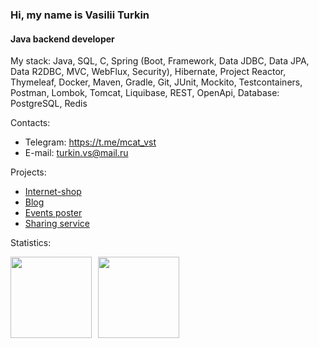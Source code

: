 ### Hi, my name is Vasilii Turkin

#### Java backend developer

My stack: Java, SQL, C, Spring (Boot, Framework, Data JDBC, Data JPA, Data R2DBC, MVC, WebFlux, Security), Hibernate, Project Reactor, Thymeleaf, Docker, Maven, Gradle, Git, JUnit, Mockito, Testcontainers, Postman, Lombok, Tomcat, Liquibase, REST, OpenApi, Database: PostgreSQL, Redis   

Contacts:
* Telegram: https://t.me/mcat_vst
* E-mail: turkin.vs@mail.ru

Projects: 
* [Internet-shop](https://github.com/mrchcat/secure_shop)
* [Blog](https://github.com/mrchcat/myblog)
* [Events poster](https://github.com/mrchcat/java-explore-with-me)
* [Sharing service](https://github.com/mrchcat/java-shareit)


Statistics:
<div>
<a href="https://github-readme-stats.vercel.app/api?username=mrchcat&hide=contribs&show_icons=true">
  <img  align="left" height="130" style="margin-right: 10px" src="https://github-readme-stats.vercel.app/api?username=mrchcat&hide=contribs&show_icons=true" />
</a>
<a href="https://github-readme-stats.vercel.app/api/top-langs/?username=mrchcat&layout=compact">
  <img align="left" height="130" src="https://github-readme-stats.vercel.app/api/top-langs/?username=mrchcat&layout=compact" />
</a>
</div>

